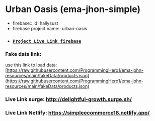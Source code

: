 # Urban Oasis (ema-jhon-simple)

- firebase:: id: hallysust
- firebase project name:: urban-oasis
- ### [`Project Live Link firebase`](https://urban-orasis.web.app)

### Fake data link: 
use this link to load data: 
[https://raw.githubusercontent.com/ProgrammingHero1/ema-john-resources/main/fakeData/products.json](https://raw.githubusercontent.com/ProgrammingHero1/ema-john-resources/main/fakeData/products.json)


### Live Link surge: http://delightful-growth.surge.sh/
### Live Link Netlify: https://simpleecommerce18.netlify.app/